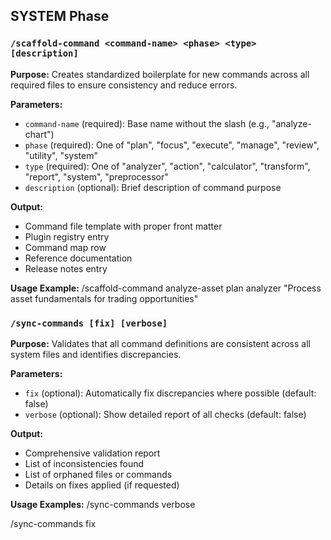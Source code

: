 ## SYSTEM Phase

### `/scaffold-command <command-name> <phase> <type> [description]`

**Purpose:**
Creates standardized boilerplate for new commands across all required files to ensure consistency and reduce errors.

**Parameters:**
- `command-name` (required): Base name without the slash (e.g., "analyze-chart")
- `phase` (required): One of "plan", "focus", "execute", "manage", "review", "utility", "system"
- `type` (required): One of "analyzer", "action", "calculator", "transform", "report", "system", "preprocessor"
- `description` (optional): Brief description of command purpose

**Output:**
- Command file template with proper front matter
- Plugin registry entry
- Command map row
- Reference documentation
- Release notes entry

**Usage Example:**
/scaffold-command analyze-asset plan analyzer "Process asset fundamentals for trading opportunities"

### `/sync-commands [fix] [verbose]`

**Purpose:**
Validates that all command definitions are consistent across all system files and identifies discrepancies.

**Parameters:**
- `fix` (optional): Automatically fix discrepancies where possible (default: false)
- `verbose` (optional): Show detailed report of all checks (default: false)

**Output:**
- Comprehensive validation report
- List of inconsistencies found
- List of orphaned files or commands
- Details on fixes applied (if requested)

**Usage Examples:**
/sync-commands verbose

/sync-commands fix